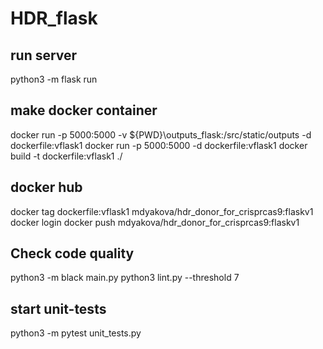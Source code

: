 # HDR_flask

## run server
python3 -m flask run

## make docker container
<!-- docker build -t container/dockerfile:vflask1 ./container/
docker run -p 5000:5000 -d container/dockerfile:vflask1
docker cp /path/to/your/local/file.txt container_name:/path/in/container/ -->
docker run -p 5000:5000 -v ${PWD}\outputs_flask:/src/static/outputs -d dockerfile:vflask1 
docker run -p 5000:5000 -d dockerfile:vflask1
docker build -t dockerfile:vflask1 ./    

## docker hub
docker tag dockerfile:vflask1 mdyakova/hdr_donor_for_crisprcas9:flaskv1 
docker login
docker push mdyakova/hdr_donor_for_crisprcas9:flaskv1



## Check code quality
python3 -m black main.py
python3 lint.py --threshold 7

## start unit-tests
python3 -m pytest unit_tests.py
